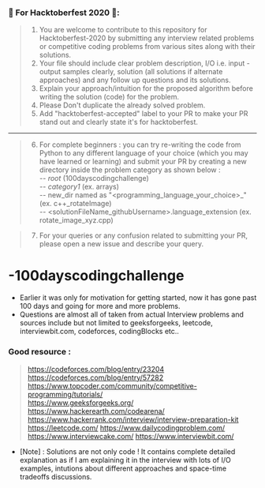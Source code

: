 ### 🌟 For Hacktoberfest 2020 🌟: 

> 1. You are welcome to contribute to this repository for Hacktoberfest-2020 by submitting any interview related problems or competitive coding problems from various sites along with their solutions.     
> 2. Your file should include clear problem description, I/O i.e. input - output samples clearly, solution (all solutions if alternate approaches) and any follow up questions and its solutions.      
> 3. Explain your approach/intuition for the proposed algorithm before writing the solution (code) for the problem.     
> 4. Please Don't duplicate the already solved problem.   
> 5. Add "hacktoberfest-accepted" label to your PR to make your PR stand out and clearly state it's for hacktoberfest.   
 ------------------------------------------------------------------------------------------------------------------------------
> 6. For complete beginners : you can try re-writing the code from Python to any different language of your choice (which you may have learned or learning) and submit your PR by creating a new directory inside the problem category as shown below :    
-- _root_ (100dayscodingchallenge)      
   -- _category1_ (ex. arrays)      
      -- new_dir named as "<programming_language_your_choice>_<problemName>" (ex. c++_rotateImage)         
         -- <solutionFileName_githubUsername>.language_extension (ex. rotate_image_xyz.cpp)      
  
> 7. For your queries or any confusion related to submitting your PR, please open a new issue and describe your query.

# -100dayscodingchallenge

* Earlier it was only for motivation for getting started, now it has gone past 100 days and going for more and more problems.     
* Questions are almost all of taken from actual Interview problems and sources include but not limited to geeksforgeeks, leetcode, interviewbit.com, codeforces, codingBlocks etc..


### Good resource :   
> https://codeforces.com/blog/entry/23204  
> https://codeforces.com/blog/entry/57282   
> https://www.topcoder.com/community/competitive-programming/tutorials/     
> https://www.geeksforgeeks.org/    
> https://www.hackerearth.com/codearena/   
> https://www.hackerrank.com/interview/interview-preparation-kit 
> https://leetcode.com/
> https://www.dailycodingproblem.com/
> https://www.interviewcake.com/
> https://www.interviewbit.com/ 

* [Note] : Solutions are not only code ! It contains complete detailed explanation as if I am explaining it in the interview with lots of I/O examples, intutions about different approaches and space-time tradeoffs discussions.
      
